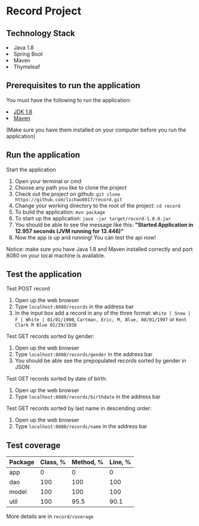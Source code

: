 # Record Project
## Technology Stack

<li>Java 1.8</li>
<li>Spring Boot</li>
<li>Maven</li>
<li>Thymeleaf</li>

## Prerequisites to run the application

You must have the following to run the application:
<li><a href="http://www.oracle.com/technetwork/java/javase/downloads/jdk8-downloads-2133151.html">JDK 1.8</a></li>
<li><a href="https://maven.apache.org/">Maven</a></li>

(Make sure you have them installed on your computer before you run the application)

## Run the application

Start the application
<ol>
<li>Open your terminal or cmd</li>
<li>Choose any path you like to clone the project</li>
<li>Check out the project on github: <code>git clone https://github.com/lichao0817/record.git</code></li>
<li>Change your working directory to the root of the project: <code>cd record</code></li>
<li>To build the application: <code>mvn package</code></li>
<li>To start up the application: <code>java -jar target/record-1.0.0.jar</code></li>
<li>You should be able to see the message like this: <b>"Started Application in 12.957 seconds (JVM running for 13.446)"</b></li>
<li>Now the app is up and running! You can test the api now!</li>
</ol>

Notice: make sure you have Java 1.8 and Maven installed correctly and port 8080 on your local machine is available.

## Test the application
Test POST record
<ol>
<li>Open up the web browser</li>
<li>Type <code>localhost:8080/records</code> in the address bar</li>
<li>In the input box add a record in any of the three format: <code>White | Snow | F | White | 01/01/1900</code>, <code>Cartman, Eric, M, Blue, 08/01/1997</code> or <code>Kent Clark M Blue 02/29/1938</code></li>
</ol>

Test GET records sorted by gender:
<ol>
<li>Open up the web browser</li>
<li>Type <code>localhost:8080/records/gender</code> in the address bar</li>
<li>You should be able see the prepopulated records sorted by gender in JSON</li>
</ol>

Test GET records sorted by date of birth:
<ol>
<li>Open up the web browser</li>
<li>Type <code>localhost:8080/records/birthdate</code> in the address bar</li>
</ol>

Test GET records sorted by last name in descending order:
<ol>
<li>Open up the web browser</li>
<li>Type <code>localhost:8080/records/name</code> in the address bar</li>
</ol>

## Test coverage

|Package|Class, %|Method, %|Line, %|
|-------|--------|---------|-------|
|app    |  0     | 0       |  0    |
|dao    |100     |100      |100    |
|model  |100     |100      |100    |
|util   |100     |95.5     |90.1   |

More details are in <code>record/coverage</code>
